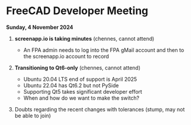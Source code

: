 # FreeCAD Developer Meeting

**Sunday, 4 November 2024**

1. **screenapp.io is taking minutes** (chennes, cannot attend)
   - An FPA admin needs to log into the FPA gMail account and then to the screenapp.io account to record
    
2. **Transitioning to Qt6-only** (chennes, cannot attend)
   - Ubuntu 20.04 LTS end of support is April 2025
   - Ubuntu 22.04 has Qt6.2 but not PySide
   - Supporting Qt5 takes significant developer effort
   - When and how do we want to make the switch?
  
3. Doubts regarding the recent changes with tolerances (stump, may not be able to join)
